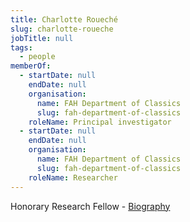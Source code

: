 ```yaml
---
title: Charlotte Roueché
slug: charlotte-roueche
jobTitle: null
tags:
  - people
memberOf:
  - startDate: null
    endDate: null
    organisation:
      name: FAH Department of Classics
      slug: fah-department-of-classics
    roleName: Principal investigator
  - startDate: null
    endDate: null
    organisation:
      name: FAH Department of Classics
      slug: fah-department-of-classics
    roleName: Researcher
---
```


Honorary Research Fellow - [Biography](https://www.kcl.ac.uk/people/professor-charlotte-roueche)
